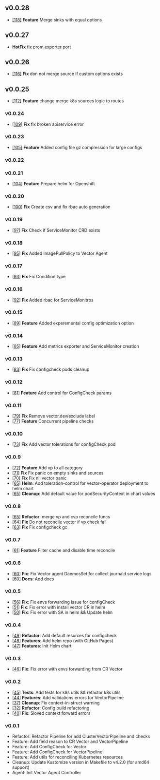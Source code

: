 ## v0.0.28
- [[118]](https://github.com/kaasops/vector-operator/pull/118) **Feature** Merge sinks with equal options

## v0.0.27
- **HotFix** fix prom exporter port

## v0.0.26
- [[116]](https://github.com/kaasops/vector-operator/pull/116) **Fix** don not merge source if custom options exists

## v0.0.25
- [[112]](https://github.com/kaasops/vector-operator/pull/112) **Feature** change merge k8s sources logic to routes

### v0.0.24
- [[109]](https://github.com/kaasops/vector-operator/pull/109) **Fix** fix broken apiservice error

### v0.0.23
- [[105]](https://github.com/kaasops/vector-operator/pull/105) **Feature** Added config file gz compression for large configs

### v0.0.22

### v0.0.21
- [[104](https://github.com/kaasops/vector-operator/pull/104)] **Feature** Prepare helm for Openshift

### v0.0.20
- [[100](https://github.com/kaasops/vector-operator/pull/100)] **Fix** Create csv and fix rbac auto generation

### v0.0.19
- [[97](https://github.com/kaasops/vector-operator/pull/97)] **Fix** Check if ServiceMonitor CRD exists 

### v0.0.18
- [[95](https://github.com/kaasops/vector-operator/pull/95)] **Fix** Added ImagePullPolicy to Vector Agent

### v0.0.17
- [[93](https://github.com/kaasops/vector-operator/pull/93)] **Fix** Fix Condition type

### v0.0.16
- [[92](https://github.com/kaasops/vector-operator/pull/92)] **Fix** Added rbac for ServiceMonitros

### v0.0.15
- [[89](https://github.com/kaasops/vector-operator/pull/89)] **Feature** Added experemental config optimization option

### v0.0.14
- [[85](https://github.com/kaasops/vector-operator/pull/85)] **Feature** Add metrics exporter and ServiceMonitor creation

### v0.0.13
- [[83](https://github.com/kaasops/vector-operator/pull/83)] **Fix** Fix configcheck pods cleanup

### v0.0.12
- [[81](https://github.com/kaasops/vector-operator/pull/81)] **Feature** Add control for ConfigCheck params

### v0.0.11
- [[79](https://github.com/kaasops/vector-operator/pull/79)] **Fix** Remove vector.dev/exclude label 
- [[77](https://github.com/kaasops/vector-operator/pull/77)] **Feature** Concurrent pipeline checks

### v0.0.10
- [[73](https://github.com/kaasops/vector-operator/pull/73)] **Fix** Add vector tolerations for configCheck pod

### v0.0.9
- [[72](https://github.com/kaasops/vector-operator/pull/72)] **Feature** Add vp to all category
- [[71](https://github.com/kaasops/vector-operator/pull/71)] **Fix** Fix panic on empty sinks and sources
- [[70](https://github.com/kaasops/vector-operator/pull/70)] **Fix** Fix nil vector panic
- [[65](https://github.com/kaasops/vector-operator/pull/69)] **Helm**: Add toleration-control for vector-operator deployment to helm chart
- [[65](https://github.com/kaasops/vector-operator/pull/69)] **Cleanup**: Add default value for podSecurityContext in chart values

### v0.0.8
- [[65](https://github.com/kaasops/vector-operator/pull/65)] **Refactor**: merge vp and cvp reconcile funcs
- [[64](https://github.com/kaasops/vector-operator/pull/64)] **Fix** Do not reconсile vector if vp check fail
- [[63](https://github.com/kaasops/vector-operator/pull/63)] **Fix** Fix configcheck gc

### v0.0.7
- [[61](https://github.com/kaasops/vector-operator/pull/61)] **Feature** Filter cache and disable time reconcile

### v0.0.6
- [[60](https://github.com/kaasops/vector-operator/pull/60)] **Fix**: Fix Vector agent DaemosSet for collect journald service logs
- [[60](https://github.com/kaasops/vector-operator/pull/60)] **Docs**: Add docs

### v0.0.5
- [[56](https://github.com/kaasops/vector-operator/pull/56)] **Fix**: Fix envs forwarding issue for configCheck 
- [[51](https://github.com/kaasops/vector-operator/pull/51)] **Fix**: Fix error with install vector CR in helm
- [[50](https://github.com/kaasops/vector-operator/pull/50)] **Fix**: Fix error with SA in helm && Update helm

### v0.0.4
- [[49](https://github.com/kaasops/vector-operator/pull/49)] **Refactor**: Add default resurces for configcheck
- [[48](https://github.com/kaasops/vector-operator/pull/48)] **Features**: Add helm repo (with GitHub Pages)
- [[47](https://github.com/kaasops/vector-operator/pull/47)] **Features**: Init Helm chart

### v0.0.3
- [[46](https://github.com/kaasops/vector-operator/pull/46)] **Fix**: Fix error with envs forwarding from CR Vector

### v0.0.2
- [[45](https://github.com/kaasops/vector-operator/pull/45)] **Tests**: Add tests for k8s utils && refactor k8s utils
- [[44](https://github.com/kaasops/vector-operator/pull/44)] **Features**: Add validations errors for VectorPipeline
- [[37](https://github.com/kaasops/vector-operator/pull/37)] **Cleanup**: Fix context-in-struct warning
- [[32](https://github.com/kaasops/vector-operator/pull/32)] **Refactor**: Config build refactoring 
- [[40](https://github.com/kaasops/vector-operator/pull/40)] **Fix**: Sloved context forward errors


### v0.0.1
- Refactor: Refactor Pipeline for add ClusterVectorPipeline and checks
- Feature: Add field reason to CR Vector and VectorPipeline
- Feature: Add ConfigCheck for Vector
- Feature: Add ConfigCheck for VectorPipeline
- Feature: Add utils for reconciling Kubernetes resources
- Cleanup: Update Kustomize version in Makefile to v4.2.0 (for amd64 support)
- Agent: Init Vector Agent Controller
